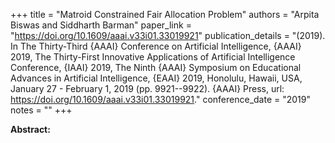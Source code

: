 +++
title = "Matroid Constrained Fair Allocation Problem"
authors = "Arpita Biswas and Siddharth Barman"
paper_link = "https://doi.org/10.1609/aaai.v33i01.33019921"
publication_details = "(2019). In The Thirty-Third {AAAI} Conference on Artificial Intelligence, {AAAI} 2019, The Thirty-First Innovative Applications of Artificial Intelligence Conference, {IAAI} 2019, The Ninth {AAAI} Symposium on Educational Advances in Artificial Intelligence, {EAAI} 2019, Honolulu, Hawaii, USA, January 27 - February 1, 2019 (pp. 9921--9922). {AAAI} Press, url: <a href='https://doi.org/10.1609/aaai.v33i01.33019921' target='_blank'>https://doi.org/10.1609/aaai.v33i01.33019921</a>."
conference_date = "2019"
notes = ""
+++

<b>Abstract:</b>
